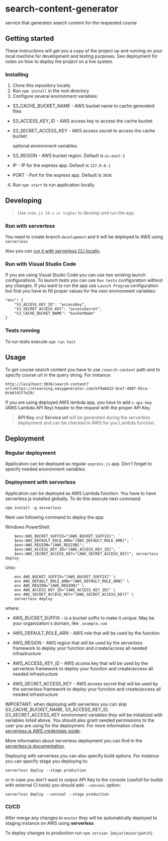 # search-content-generator
service that generates search content for the requested course

## Getting started

These instructions will get you a copy of the project up and running on your local machine for development and testing purposes. See deployment for notes on how to deploy the project on a live system.

### Installing

1. Clone this repository locally
2. Run `npm install` in the root directory
3. Configure several environment variables:

* S3_CACHE_BUCKET_NAME - AWS bucket name to cache generated files 

* S3_ACCESS_KEY_ID - AWS access key to access the cache bucket

* S3_SECRET_ACCESS_KEY - AWS access secret to access the cache bucket 

    optional environment variables:

* S3_REGION - AWS bucket region. Default is `us-east-1`

* IP - IP for the express app. Default is `127.0.0.1`

* PORT - Port for the express app. Default is `3036`

4. Run `npm start` to run application locally

## Developing

> Use `node.js 10.x or higher` to develop and run the app.

### Run with serverless

You need to create branch `development` and it will be deployed to AWS using `serverless`

Also you can [run it with serverless CLI locally](https://serverless.com/framework/docs/providers/aws/cli-reference/invoke-local/).

### Run with Visual Studio Code

If you are using Visual Studio Code you can use two existing launch configurations. To launch tests you can use `Run tests` configuration without any changes. If you want to run the app use `Launch Program` configuration but first you have to fill proper values for the next environment variables:
```
"env": {
    "S3_ACCESS_KEY_ID": "accessKey",
    "S3_SECRET_ACCESS_KEY": "accessSecret",
    "S3_CACHE_BUCKET_NAME": "bucketName"
}
```

### Tests running

To run tests execute `npm run test`

## Usage

To get course search content you have to use `/search-content` path and to specify course url in the query string. For instance: 
```
http://localhost:3036/search-content?url=https://elearning.easygenerator.com/bf9a6632-9ce7-4007-92ca-0cb6fd1f7e29/
```

If you are using deployed AWS lambda app, you have to add `x-api-key` (AWS Lambda API Key) header to the request with the proper API Key.

> **API Key** and **Service url** will be generated during the serverless deployment and can be checked in AWS for you Lambda function.

## Deployment

### Regular deployment

Application can be deployed as regular `express.js` app. Don't forget to specify needed environment variables.

### Deployment with serverless

Application can be deployed as AWS Lambda function. You have to have serverless.js installed globally. To do this execute next command:
```
npm install -g serverless
```

Next use following command to deploy the app:

Windows PowerShell:
```
    $env:AWS_BUCKET_SUFFIX="[AWS_BUCKET_SUFFIX]"; `
    $env:AWS_DEFAULT_ROLE_ARN="[AWS_DEFAULT_ROLE_ARN]"; `
    $env:AWS_REGION="[AWS_REGION]"; `
    $env:AWS_ACCESS_KEY_ID="[AWS_ACCESS_KEY_ID]"; `
    $env:AWS_SECRET_ACCESS_KEY="[AWS_SECRET_ACCESS_KEY]"; serverless deploy
```    

Unix:
```
    env AWS_BUCKET_SUFFIX="[AWS_BUCKET_SUFFIX]" \
    env AWS_DEFAULT_ROLE_ARN="[AWS_DEFAULT_ROLE_ARN]" \
    env AWS_REGION="[AWS_REGION]" \
    env AWS_ACCESS_KEY_ID="[AWS_ACCESS_KEY_ID]" \
    env AWS_SECRET_ACCESS_KEY="[AWS_SECRET_ACCESS_KEY]" \
    serverless deploy
```

where:

* AWS_BUCKET_SUFFIX - is a bucket suffix to make it unique. May be your organization's domain, like `.example.com`

* AWS_DEFAULT_ROLE_ARN - AWS role that will be used by the function

* AWS_REGION - AWS region that will be used by the serverless framework to deploy your function and create/access all needed infrastructure

* AWS_ACCESS_KEY_ID - AWS access key that will be used by the serverless framework to deploy your function and create/access all needed infrastructure

* AWS_SECRET_ACCESS_KEY - AWS access secret that will be used by the serverless framework to deploy your function and create/access all needed infrastructure

IMPORTANT: when deploying with serverless you can skip S3_CACHE_BUCKET_NAME, S3_ACCESS_KEY_ID, S3_SECRET_ACCESS_KEY  environment variables they will be initialized with variables listed above. You should also grant needed permissions to the user you are using for the deployment. For more information check [serverless.js AWS credentials guide](https://serverless.com/framework/docs/providers/aws/guide/credentials/).

More information about serverless deployment you can find in the [serverless.js documentation](https://serverless.com/framework/docs/). 

Deploying with serverless you can also specify build options. For instance you can specify stage you deploying to:
```
serverless deploy --stage production
```

or in case you don't want to output API Key to the console (usefull for builds with external CI tools) you should add `--conceal` option:
```
serverless deploy --conceal --stage production
```

### CI/CD

After merge any changes to `master` they will be automatically deployed to staging instance on AWS using **serverless**

To deploy changes to production run `npm version {major|minor|patch}`